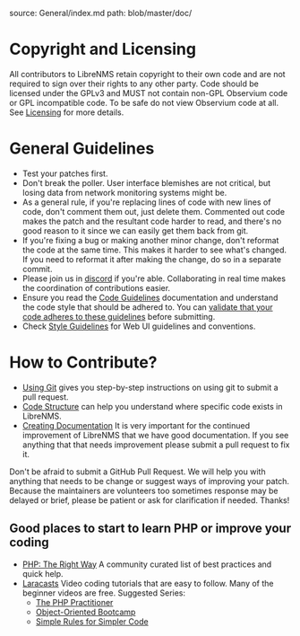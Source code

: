 source: General/index.md
path: blob/master/doc/

# Copyright and Licensing
All contributors to LibreNMS retain copyright to their own code and are not
required to sign over their rights to any other party. Code should be licensed
under the GPLv3 and MUST not contain non-GPL Observium code or GPL incompatible code.
To be safe do not view Observium code at all.  See [Licensing](Licensing.md) for more details.

# General Guidelines

- Test your patches first.
- Don't break the poller.  User interface blemishes are not critical, but
  losing data from network monitoring systems might be.
- As a general rule, if you're replacing lines of code with new lines of
  code, don't comment them out, just delete them.  Commented out code makes
  the patch and the resultant code harder to read, and there's no good
  reason to it since we can easily get them back from git.
- If you're fixing a bug or making another minor change, don't reformat the
  code at the same time.  This makes it harder to see what's changed.  If
  you need to reformat it after making the change, do so in a separate
  commit.
- Please join us in [discord](https://t.libren.ms/discord) if you're
  able.  Collaborating in real time makes the coordination of contributions
  easier.
- Ensure you read the [Code Guidelines](Code-Guidelines.md) documentation and understand the code
  style that should be adhered to. You can [validate that your code adheres to these guidelines](Validating-Code.md) before submitting.
- Check [Style Guidelines](Style-Guidelines.md) for Web UI guidelines and conventions.

# How to Contribute?

 - [Using Git](Using-Git.md) gives you step-by-step instructions on using git to submit a pull request.
 - [Code Structure](Code-Structure.md) can help you understand where specific code exists in LibreNMS.
 - [Creating Documentation](Creating-Documentation.md) It is very important for the continued
 improvement of LibreNMS that we have good documentation.  If you see anything that that needs improvement
 please submit a pull request to fix it.

Don't be afraid to submit a GitHub Pull Request.  We will help you with anything that needs to be change
or suggest ways of improving your patch.  Because the maintainers are volunteers too sometimes response may
be delayed or brief, please be patient or ask for clarification if needed. Thanks!

## Good places to start to learn PHP or improve your coding

- [PHP: The Right Way](http://www.phptherightway.com/) A community curated list of best practices and quick help.
- [Laracasts](https://laracasts.com/skills/php) Video coding tutorials that are easy to follow. Many of the beginner videos are free. Suggested Series:
  - [The PHP Practitioner](https://laracasts.com/series/php-for-beginners)
  - [Object-Oriented Bootcamp](https://laracasts.com/series/object-oriented-bootcamp-in-php)
  - [Simple Rules for Simpler Code](https://laracasts.com/series/simple-rules-for-simpler-code)
